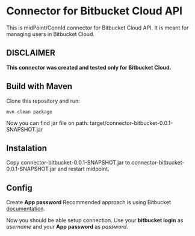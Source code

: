 # Connector for Bitbucket Cloud API
This is midPoint/ConnId connector for Bitbucket Cloud API. It is meant for managing users in Bitbucket Cloud.

## DISCLAIMER
**This connector was created and tested only for Bitbucket Cloud.**

## Build with Maven
Clone this repository and run:
```
mvn clean package
```
Now you can find jar file on path: target/connector-bitbucket-0.0.1-SNAPSHOT.jar

## Instalation
Copy connector-bitbucket-0.0.1-SNAPSHOT.jar to connector-bitbucket-0.0.1-SNAPSHOT.jar and restart midpoint.

## Config
Create **App password** Recommended approach is using Bitbucket [documentation](https://support.atlassian.com/bitbucket-cloud/docs/app-passwords/). 

Now you should be able setup connection. Use your **bitbucket login** as *username* and your **App password** as *password*.